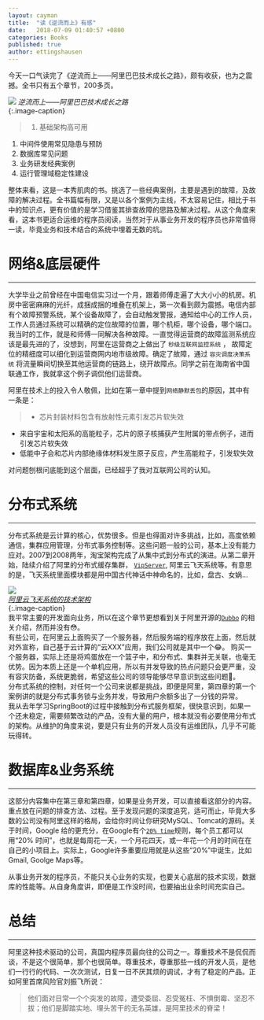 ```yaml
---
layout: cayman
title:  "读《逆流而上》有感"
date:   2018-07-09 01:40:57 +0800
categories: Books
published: true
author: ettingshausen
--- 
```

今天一口气读完了《逆流而上——阿里巴巴技术成长之路》，颇有收获，也为之震撼。全书只有五个章节，200多页。  

![](https://wx3.sinaimg.cn/large/685ea4faly1ft34z4ki60j20gf0lgt9y.jpg)
*逆流而上——阿里巴巴技术成长之路*  
{:.image-caption}   
> 1. 基础架构高可用
1. 中间件使用常见隐患与预防
1. 数据库常见问题
1. 业务研发经典案例
1. 运行管理域稳定性建设  

整体来看，这是一本秀肌肉的书。挑选了一些经典案例，主要是遇到的故障，及故障的解决过程。全书篇幅有限，又是以各个案例为主线，不太容易记住，相比于书中的知识点，更有价值的是学习借鉴其排查故障的思路及解决过程。从这个角度来看，这本书更适合运维的程序员阅读，当然对于从事业务开发的程序员也非常值得一读，毕竟业务和技术结合的系统中埋着无数的坑。  

# 网络&底层硬件
---
大学毕业之前曾经在中国电信实习过一个月，跟着师傅走遍了大大小小的机房。机房中密密麻麻的光纤，成捆成捆的堆叠在机架上，第一次看到颇为震撼。电信内部有个故障预警系统，某个设备故障了，会自动触发警报，通知给中心的工作人员，工作人员通过系统可以精确的定位故障的位置，哪个机柜，哪个设备，哪个端口。我当时的工作，就是和师傅一同解决各种故障。一直觉得运营商的故障监测系统应该是最先进的了，没想到，阿里在运营商之上做出了 `秒级互联网监控系统` ， 故障定位的精细度可以细化到运营商网内地市级故障。确定了故障，通过 `容灾调度决策系统` 将流量瞬间切换至其他运营商的链路上，绕开故障点。同学之前在海南省中国联通工作，我就拿这个例子调侃他们运营商。

阿里在技术上的投入令人敬佩，比如在第一章中提到`网络静默丢包`的原因，其中有一条是：  
>+ 芯片封装材料包含有放射性元素引发芯片软失效
+ 来自宇宙和太阳系的高能粒子，芯片的原子核捕获产生附属的带点例子，进而引发芯片软失效
+ 低能中子会和芯片内部绝缘体材料发生原子反应，产生高能粒子，引发软失效  

对问题刨根问底能到这个层面，已经超乎了我对互联网公司的认知。  

# 分布式系统
---
分布式系统是云计算的核心，优势很多。但是也得面对许多挑战，比如，高度依赖通信，集群应用管理，分布式事务控制等。这些问题一般的公司，基本上没有能力应对。2007到2008两年，淘宝架构完成了从集中式到分布式的演进。从第二章开始，陆续介绍了阿里的分布式缓存集群， [`VipServer`](https://blog.csdn.net/heyc861221/article/details/80126013), 阿里云飞天系统等。有意思的是，飞天系统里面模块都是用中国古代神话中神命名的，比如，盘古、女娲…

![](https://wx4.sinaimg.cn/large/685ea4faly1ft322zxzraj20hf0d075n.jpg)  
*[阿里云飞天系统的技术架构](https://www.cnblogs.com/snailrun/p/4986736.html)*  
{:.image-caption}   
我平常主要的开发面向业务，所以在这个章节更想看到关于阿里开源的[`Dubbo`](https://github.com/apache/incubator-dubbo) 的相关介绍，然而并没有:flushed:。  
有些公司，在阿里云上面购买了一个服务器，然后服务端的程序放在上面，然后就对外宣称，自己基于云计算的“云XXX”应用，我们公司就是其中一个:joy:。 购买一个服务器，实际上还是将鸡蛋放在一个篮子中，和分布式、集群并无关联，也毫无优势。因为本质上还是一个单机应用，所以有并发导致的热点问题只会更严重，没有容灾防备，系统更脆弱，希望这些公司的领导能够尽早意识到这些问题:speak_no_evil:。  
分布式系统的控制，对任何一个公司来说都是挑战，即便是阿里，第四章的第一个案例讲的就是分布式事务锁与业务并发，导致用户余额多出了一分钱的异常。  
我从去年学习SpringBoot的过程中接触到分布式服务框架，很快意识到，如果一个还未稳定，需要频繁改动的产品，没有大量的用户，根本就没有必要使用分布式的架构。从维护的角度来说，要是只有业务的开发人员没有运维团队，几乎不可能玩得转。

# 数据库&业务系统
---
这部分内容集中在第三章和第四章，如果是业务开发，可以直接看这部分的内容。重点放在问题的排查方法、过程。至于发现问题的深度追究，适可而止，毕竟大多数的公司没有阿里这样的格局，会给你时间让你研究MySQL、Tomcat的源码。关于时间，Google 给的更充分，在Google有个[`20% time`](http://www.ifanr.com/335200)规则，每个员工都可以用“20% 时间”，也就是每周花一天，一个月花四天，或一年花一个月的时间在在自己的小项目上。实际上，Google许多重要应用就是从这些“20%”中诞生，比如Gmail, Goolge Maps等。  

从事业务开发的程序员，不能只关心业务的实现，也要关心底层的技术实现，数据库的性能等。从自身角度讲，即便是工作没时间，也要抽出业余时间充实自己。
# 总结
---
阿里这种技术驱动的公司，真国内程序员最向往的公司之一。尊重技术不是侃侃而谈，不是这个很简单，那个也很简单。尊重技术，尊重那些一线的开发人员，是他们一行行的代码、一次次测试，日复一日不厌其烦的调试，才有了稳定的产品。正如阿里首席风险官刘振飞所说：
>他们面对日常一个个突发的故障，遭受委屈、忍受冤枉、不惧倒霉、坚忍不拔；他们是脚踏实地、埋头苦干的无名英雄，是阿里技术的脊梁！

